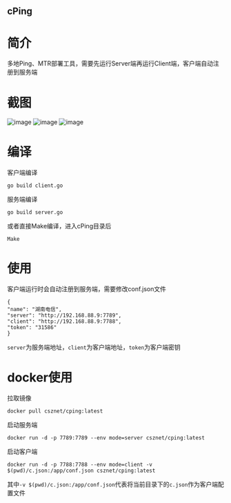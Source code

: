 cPing
----

简介
==

多地Ping、MTR部署工具，需要先运行Server端再运行Client端，客户端自动注册到服务端

截图
==
![image](https://github.com/csznet/cPing/assets/127601663/e86f8c29-8192-4d3e-9447-2ce5d030babd)
![image](https://github.com/csznet/cPing/assets/127601663/8c8ecb6e-21c3-4627-a2a5-bf93222b8164)
![image](https://github.com/csznet/cPing/assets/127601663/219bbff7-99ee-4404-9721-6a93e79a5bf0)


编译
==

客户端编译

    go build client.go

服务端编译

    go build server.go

或者直接Make编译，进入cPing目录后  
  
    
    Make


使用
==

客户端运行时会自动注册到服务端，需要修改conf.json文件

    {
    "name": "湖南电信",
    "server": "http://192.168.88.9:7789",
    "client": "http://192.168.88.9:7788",
    "token": "31586"
    }

`server`为服务端地址，`client`为客户端地址，`token`为客户端密钥

docker使用
==

拉取镜像  

    docker pull csznet/cping:latest

启动服务端  

    docker run -d -p 7789:7789 --env mode=server csznet/cping:latest

启动客户端  

    docker run -d -p 7788:7788 --env mode=client -v $(pwd)/c.json:/app/conf.json csznet/cping:latest

其中`-v $(pwd)/c.json:/app/conf.json`代表将当前目录下的`c.json`作为客户端配置文件
